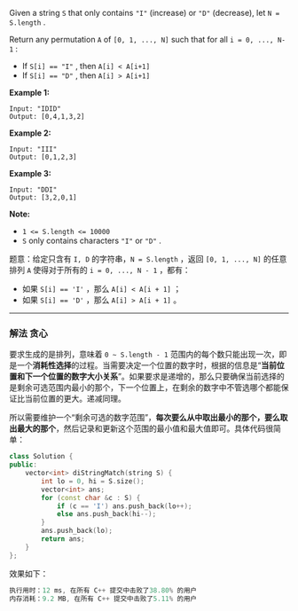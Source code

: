 

Given a string `S` that only contains `"I"` (increase) or `"D"` (decrease), let `N = S.length` .

Return any permutation `A` of `[0, 1, ..., N]` such that for all `i = 0, ..., N-1` :
- If `S[i] == "I"` , then `A[i] < A[i+1]`
- If `S[i] == "D"` , then `A[i] > A[i+1]` 

 

**Example 1:**

```clike
Input: "IDID"
Output: [0,4,1,3,2]
```

**Example 2:**

```clike
Input: "III"
Output: [0,1,2,3]
```

**Example 3:**

```clike
Input: "DDI"
Output: [3,2,0,1]
```
**Note:**
- `1 <= S.length <= 10000`
- `S` only contains characters `"I"` or `"D"` .


题意：给定只含有 `I, D` 的字符串，`N = S.length` ，返回 `[0, 1, ..., N]` 的任意排列 `A` 使得对于所有的 `i = 0, ..., N - 1` ，都有：
- 如果 `S[i] == 'I'` ，那么 `A[i] < A[i + 1]` ；
- 如果 `S[i] == 'D'` ，那么 `A[i] > A[i + 1]` 。

---
### 解法 贪心
要求生成的是排列，意味着 `0 ~ S.length - 1` 范围内的每个数只能出现一次，即是一个**消耗性选择**的过程。当需要决定一个位置的数字时，根据的信息是“**当前位置和下一个位置的数字大小关系**”。如果要求是递增的，那么只要确保当前选择的是剩余可选范围内最小的那个，下一个位置上，在剩余的数字中不管选哪个都能保证比当前位置的更大。递减同理。

所以需要维护一个“剩余可选的数字范围”，**每次要么从中取出最小的那个，要么取出最大的那个**，然后记录和更新这个范围的最小值和最大值即可。具体代码很简单：
```cpp
class Solution {
public:
    vector<int> diStringMatch(string S) {
        int lo = 0, hi = S.size();
        vector<int> ans;
        for (const char &c : S) {
            if (c == 'I') ans.push_back(lo++);
            else ans.push_back(hi--); 
        }
        ans.push_back(lo);
        return ans;
    }
};
```
效果如下：
```cpp
执行用时：12 ms, 在所有 C++ 提交中击败了38.80% 的用户
内存消耗：9.2 MB, 在所有 C++ 提交中击败了5.11% 的用户
```
